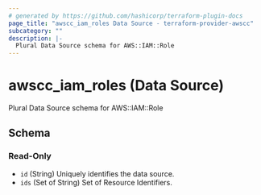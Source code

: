 ```yaml
---
# generated by https://github.com/hashicorp/terraform-plugin-docs
page_title: "awscc_iam_roles Data Source - terraform-provider-awscc"
subcategory: ""
description: |-
  Plural Data Source schema for AWS::IAM::Role
---
```


# awscc_iam_roles (Data Source)

Plural Data Source schema for AWS::IAM::Role



<!-- schema generated by tfplugindocs -->
## Schema

### Read-Only

- `id` (String) Uniquely identifies the data source.
- `ids` (Set of String) Set of Resource Identifiers.
